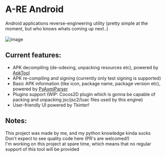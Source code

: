 # A-RE Android
Android applications reverse-engineering utility (pretty simple at the moment, but who knows whats coming up next..) <br><br>
![image](https://user-images.githubusercontent.com/37783231/172811025-697fc6ce-c3b8-4327-bdd9-333524eadac0.png)

## Current features:
- APK decompiling (de-odexing, unpacking resources etc), powered by [ApkTool](https://github.com/iBotPeaches/Apktool)
- APK re-compiling and signing (currently only test signing is supported)
- Basic APK information (like icon, package name, package version etc), powered by [PyAxmlParser](https://github.com/appknox/pyaxmlparser)
- Plugins support (WIP: Cocos2D plugin which is gonna be capable of packing and unpacking jsc/jsc2/luac files used by this engine)
- User-friendly UI powered by Tkinter!

## Notes:
This project was made by me, and my python knowledge kinda sucks <br>
Don't expect to see quality code here (PR's are welcomed!) <br>
I'm working on this project at spare time, which means that no regular support of this tool will be provided
